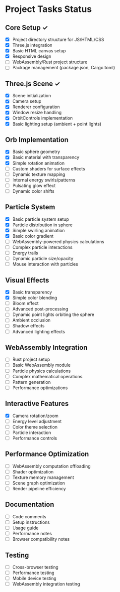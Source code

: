# Project Tasks Status

## Core Setup ✓
- [x] Project directory structure for JS/HTML/CSS
- [x] Three.js integration
- [x] Basic HTML canvas setup
- [x] Responsive design
- [ ] WebAssembly/Rust project structure
- [ ] Package management (package.json, Cargo.toml)

## Three.js Scene ✓
- [x] Scene initialization
- [x] Camera setup
- [x] Renderer configuration
- [x] Window resize handling
- [x] OrbitControls implementation
- [x] Basic lighting setup (ambient + point lights)

## Orb Implementation
- [x] Basic sphere geometry
- [x] Basic material with transparency
- [x] Simple rotation animation
- [ ] Custom shaders for surface effects
- [ ] Dynamic texture mapping
- [ ] Internal energy swirls/patterns
- [ ] Pulsating glow effect
- [ ] Dynamic color shifts

## Particle System
- [x] Basic particle system setup
- [x] Particle distribution in sphere
- [x] Simple swirling animation
- [x] Basic color gradient
- [ ] WebAssembly-powered physics calculations
- [ ] Complex particle interactions
- [ ] Energy trails
- [ ] Dynamic particle size/opacity
- [ ] Mouse interaction with particles

## Visual Effects
- [x] Basic transparency
- [x] Simple color blending
- [ ] Bloom effect
- [ ] Advanced post-processing
- [ ] Dynamic point lights orbiting the sphere
- [ ] Ambient occlusion
- [ ] Shadow effects
- [ ] Advanced lighting effects

## WebAssembly Integration
- [ ] Rust project setup
- [ ] Basic WebAssembly module
- [ ] Particle physics calculations
- [ ] Complex mathematical operations
- [ ] Pattern generation
- [ ] Performance optimizations

## Interactive Features
- [x] Camera rotation/zoom
- [ ] Energy level adjustment
- [ ] Color theme selection
- [ ] Particle interaction
- [ ] Performance controls

## Performance Optimization
- [ ] WebAssembly computation offloading
- [ ] Shader optimization
- [ ] Texture memory management
- [ ] Scene graph optimization
- [ ] Render pipeline efficiency

## Documentation
- [ ] Code comments
- [ ] Setup instructions
- [ ] Usage guide
- [ ] Performance notes
- [ ] Browser compatibility notes

## Testing
- [ ] Cross-browser testing
- [ ] Performance testing
- [ ] Mobile device testing
- [ ] WebAssembly integration testing
